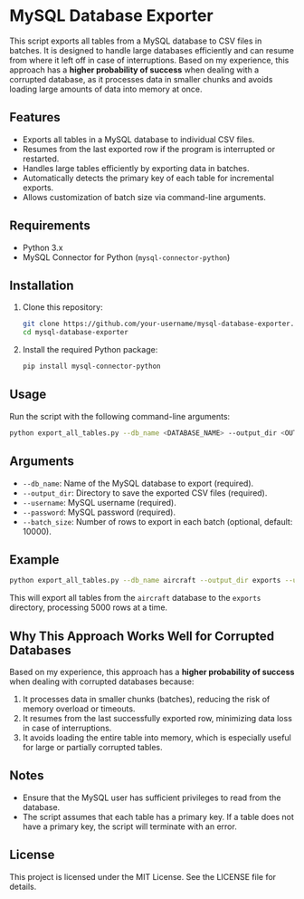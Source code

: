 # MySQL Database Exporter  

This script exports all tables from a MySQL database to CSV files in batches. It is designed to handle large databases efficiently and can resume from where it left off in case of interruptions. Based on my experience, this approach has a **higher probability of success** when dealing with a corrupted database, as it processes data in smaller chunks and avoids loading large amounts of data into memory at once.  

## Features  
- Exports all tables in a MySQL database to individual CSV files.  
- Resumes from the last exported row if the program is interrupted or restarted.  
- Handles large tables efficiently by exporting data in batches.  
- Automatically detects the primary key of each table for incremental exports.  
- Allows customization of batch size via command-line arguments.  

## Requirements  
- Python 3.x  
- MySQL Connector for Python (`mysql-connector-python`)  

## Installation  
1. Clone this repository:  
   ```bash  
   git clone https://github.com/your-username/mysql-database-exporter.git  
   cd mysql-database-exporter  
   ```  

2. Install the required Python package:  
   ```bash  
   pip install mysql-connector-python  
   ```  

## Usage  
Run the script with the following command-line arguments:  

```bash  
python export_all_tables.py --db_name <DATABASE_NAME> --output_dir <OUTPUT_DIRECTORY> --username <MYSQL_USERNAME> --password <MYSQL_PASSWORD> [--batch_size <BATCH_SIZE>]  
```  

## Arguments  
- `--db_name`: Name of the MySQL database to export (required).  
- `--output_dir`: Directory to save the exported CSV files (required).  
- `--username`: MySQL username (required).  
- `--password`: MySQL password (required).  
- `--batch_size`: Number of rows to export in each batch (optional, default: 10000).  

## Example  
```bash  
python export_all_tables.py --db_name aircraft --output_dir exports --username root --password mypassword --batch_size 5000  
```  

This will export all tables from the `aircraft` database to the `exports` directory, processing 5000 rows at a time.  

## Why This Approach Works Well for Corrupted Databases  
Based on my experience, this approach has a **higher probability of success** when dealing with corrupted databases because:  
1. It processes data in smaller chunks (batches), reducing the risk of memory overload or timeouts.  
2. It resumes from the last successfully exported row, minimizing data loss in case of interruptions.  
3. It avoids loading the entire table into memory, which is especially useful for large or partially corrupted tables.  

## Notes  
- Ensure that the MySQL user has sufficient privileges to read from the database.  
- The script assumes that each table has a primary key. If a table does not have a primary key, the script will terminate with an error.  

## License  
This project is licensed under the MIT License. See the LICENSE file for details.  
